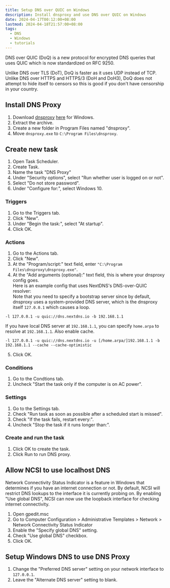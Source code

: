 ```yaml
---
title: Setup DNS over QUIC on Windows
description: Install dnsproxy and use DNS over QUIC on Windows
date: 2024-04-17T00:12:00+08:00
lastmod: 2024-04-18T21:57:00+08:00
tags:
  - DNS
  - Windows
  - tutorials
---
```

DNS over QUIC (DoQ) is a new protocol for encrypted DNS queries that uses QUIC which is now standardized on RFC 9250.

Unlike DNS over TLS (DoT), DoQ is faster as it uses UDP instead of TCP.\
Unlike DNS over HTTPS and HTTPS/3 (DoH and DoH3), DoQ does not attempt to hide itself to censors so this is good if you don't have censorship in your country.

## Install DNS Proxy
1. Download [dnsproxy](https://github.com/AdguardTeam/dnsproxy) [here](https://github.com/AdguardTeam/dnsproxy/releases/latest) for Windows.
2. Extract the archive.
3. Create a new folder in Program Files named "dnsproxy".
4. Move `dnsproxy.exe` to `C:\Program Files\dnsproxy`.

## Create new task
1. Open Task Scheduler.
2. Create Task.
3. Name the task "DNS Proxy"
4. Under "Security options", select "Run whether user is logged on or not".
5. Select "Do not store password".
6. Under "Configure for:", select Windows 10.

### Triggers
1. Go to the Triggers tab.
2. Click "New".
3. Under "Begin the task:", select "At startup".
4. Click OK.

### Actions
1. Go to the Actions tab.
2. Click "New".
3. At the "Program/script:" text field, enter `"C:\Program Files\dnsproxy\dnsproxy.exe"`.
4. At the "Add arguments (optional):" text field, this is where your dnsproxy config goes.\
Here is an example config that uses NextDNS's DNS-over-QUIC resolver:\
Note that you need to specify a bootstrap server since by default, dnsproxy uses a system-provided DNS server, which is the dnsproxy itself `127.0.0.1` which causes a loop.
```
-l 127.0.0.1 -u quic://dns.nextdns.io -b 192.168.1.1
```
If you have local DNS server at `192.168.1.1`, you can specify `home.arpa` to resolve at `192.168.1.1`. Also enable cache.
```
-l 127.0.0.1 -u quic://dns.nextdns.io -u [/home.arpa/]192.168.1.1 -b 192.168.1.1 --cache --cache-optimistic
```
5. Click OK.

### Conditions
1. Go to the Condtions tab.
2. Uncheck "Start the task only if the computer is on AC power".

### Settings
1. Go to the Settings tab.
2. Check "Run task as soon as possible after a scheduled start is missed".
3. Check "If the task fails, restart every:".
4. Uncheck "Stop the task if it runs longer than:".

### Create and run the task
1. Click OK to create the task.
2. Click Run to run DNS proxy.

## Allow NCSI to use localhost DNS
Network Connectivity Status Indicator is a feature in Windows that determines if you have an internet connection or not. By default, NCSI will restrict DNS lookups to the interface it is currently probing on. By enabling "Use global DNS", NCSI can now use the loopback interface for checking internet connectivity.

1. Open gpedit.msc
2. Go to Computer Configuration > Administrative Templates > Network > Network Connectivity Status Indicator
3. Enable the "Specify global DNS" setting.
4. Check "Use global DNS" checkbox.
5. Click OK.

## Setup Windows DNS to use DNS Proxy
1. Change the "Preferred DNS server" setting on your network interface to `127.0.0.1`.
2. Leave the "Alternate DNS server" setting to blank.